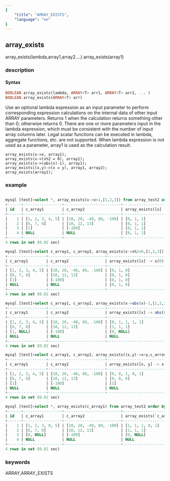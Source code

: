 ```yaml
---
{
    "title": "ARRAY_EXISTS",
    "language": "en"
}
---
```


<!--
Licensed to the Apache Software Foundation (ASF) under one
or more contributor license agreements.  See the NOTICE file
distributed with this work for additional information
regarding copyright ownership.  The ASF licenses this file
to you under the Apache License, Version 2.0 (the
"License"); you may not use this file except in compliance
with the License.  You may obtain a copy of the License at

  http://www.apache.org/licenses/LICENSE-2.0

Unless required by applicable law or agreed to in writing,
software distributed under the License is distributed on an
"AS IS" BASIS, WITHOUT WARRANTIES OR CONDITIONS OF ANY
KIND, either express or implied.  See the License for the
specific language governing permissions and limitations
under the License.
-->

## array_exists

array_exists(lambda,array1,array2....)
array_exists(array1)

### description

#### Syntax
```sql
BOOLEAN array_exists(lambda, ARRAY<T> arr1, ARRAY<T> arr2, ... )
BOOLEAN array_exists(ARRAY<T> arr)
```

Use an optional lambda expression as an input parameter to perform corresponding expression calculations on the internal data of other input ARRAY parameters. Returns 1 when the calculation returns something other than 0; otherwise returns 0.
There are one or more parameters input in the lambda expression, which must be consistent with the number of input array columns later. Legal scalar functions can be executed in lambda, aggregate functions, etc. are not supported.
When lambda expression is not used as a parameter, array1 is used as the calculation result.

```
array_exists(x->x, array1);
array_exists(x->(x%2 = 0), array1);
array_exists(x->(abs(x)-1), array1);
array_exists((x,y)->(x = y), array1, array2);
array_exists(array1);
```

### example

```sql

mysql [test]>select *, array_exists(x->x>1,[1,2,3]) from array_test2 order by id;
+------+-----------------+-------------------------+-----------------------------------------------+
| id   | c_array1        | c_array2                | array_exists([x] -> x(0) > 1, ARRAY(1, 2, 3)) |
+------+-----------------+-------------------------+-----------------------------------------------+
|    1 | [1, 2, 3, 4, 5] | [10, 20, -40, 80, -100] | [0, 1, 1]                                     |
|    2 | [6, 7, 8]       | [10, 12, 13]            | [0, 1, 1]                                     |
|    3 | [1]             | [-100]                  | [0, 1, 1]                                     |
|    4 | NULL            | NULL                    | [0, 1, 1]                                     |
+------+-----------------+-------------------------+-----------------------------------------------+
4 rows in set (0.02 sec)

mysql [test]>select c_array1, c_array2, array_exists(x->x%2=0,[1,2,3]) from array_test2 order by id;
+-----------------+-------------------------+---------------------------------------------------+
| c_array1        | c_array2                | array_exists([x] -> x(0) % 2 = 0, ARRAY(1, 2, 3)) |
+-----------------+-------------------------+---------------------------------------------------+
| [1, 2, 3, 4, 5] | [10, 20, -40, 80, -100] | [0, 1, 0]                                         |
| [6, 7, 8]       | [10, 12, 13]            | [0, 1, 0]                                         |
| [1]             | [-100]                  | [0, 1, 0]                                         |
| NULL            | NULL                    | [0, 1, 0]                                         |
+-----------------+-------------------------+---------------------------------------------------+
4 rows in set (0.02 sec)

mysql [test]>select c_array1, c_array2, array_exists(x->abs(x)-1,[1,2,3]) from array_test2 order by id;
+-----------------+-------------------------+----------------------------------------------------+
| c_array1        | c_array2                | array_exists([x] -> abs(x(0)) - 1, ARRAY(1, 2, 3)) |
+-----------------+-------------------------+----------------------------------------------------+
| [1, 2, 3, 4, 5] | [10, 20, -40, 80, -100] | [0, 1, 1, 1, 1]                                    |
| [6, 7, 8]       | [10, 12, 13]            | [1, 1, 1]                                          |
| [1, NULL]       | [-100]                  | [0, NULL]                                          |
| NULL            | NULL                    | NULL                                               |
+-----------------+-------------------------+----------------------------------------------------+
4 rows in set (0.02 sec)

mysql [test]>select c_array1, c_array2, array_exists((x,y)->x>y,c_array1,c_array2) from array_test2 order by id;
+-----------------+-------------------------+-------------------------------------------------------------+
| c_array1        | c_array2                | array_exists([x, y] -> x(0) > y(1), `c_array1`, `c_array2`) |
+-----------------+-------------------------+-------------------------------------------------------------+
| [1, 2, 3, 4, 5] | [10, 20, -40, 80, -100] | [0, 0, 1, 0, 1]                                             |
| [6, 7, 8]       | [10, 12, 13]            | [0, 0, 0]                                                   |
| [1]             | [-100]                  | [1]                                                         |
| NULL            | NULL                    | NULL                                                        |
+-----------------+-------------------------+-------------------------------------------------------------+
4 rows in set (0.02 sec)

mysql [test]>select *, array_exists(c_array1) from array_test2 order by id;
+------+-----------------+-------------------------+--------------------------+
| id   | c_array1        | c_array2                | array_exists(`c_array1`) |
+------+-----------------+-------------------------+--------------------------+
|    1 | [1, 2, 3, 0, 5] | [10, 20, -40, 80, -100] | [1, 1, 1, 0, 1]          |
|    2 | [6, 7, 8]       | [10, 12, 13]            | [1, 1, 1]                |
|    3 | [0, NULL]       | [-100]                  | [0, NULL]                |
|    4 | NULL            | NULL                    | NULL                     |
+------+-----------------+-------------------------+--------------------------+
4 rows in set (0.02 sec)

```

### keywords

ARRAY,ARRAY_EXISTS

